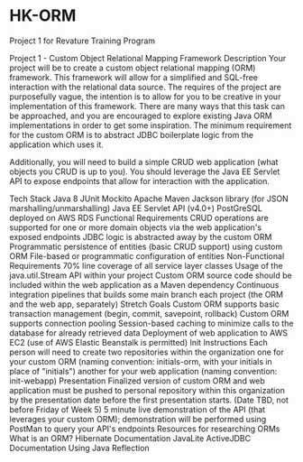 # HK-ORM
Project 1 for Revature Training Program


Project 1 - Custom Object Relational Mapping Framework
Description
Your project will be to create a custom object relational mapping (ORM) framework. This framework will allow for a simplified and SQL-free interaction with the relational data source. The requires of the project are purposefully vague, the intention is to allow for you to be creative in your implementation of this framework. There are many ways that this task can be approached, and you are encouraged to explore existing Java ORM implementations in order to get some inspiration. The minimum requirement for the custom ORM is to abstract JDBC boilerplate logic from the application which uses it.

Additionally, you will need to build a simple CRUD web application (what objects you CRUD is up to you). You should leverage the Java EE Servlet API to expose endpoints that allow for interaction with the application.

Tech Stack
 Java 8
 JUnit
 Mockito
 Apache Maven
 Jackson library (for JSON marshalling/unmarshalling)
 Java EE Servlet API (v4.0+)
 PostGreSQL deployed on AWS RDS
Functional Requirements
 CRUD operations are supported for one or more domain objects via the web application's exposed endpoints
 JDBC logic is abstracted away by the custom ORM
 Programmatic persistence of entities (basic CRUD support) using custom ORM
 File-based or programmatic configuration of entities
Non-Functional Requirements
 70% line coverage of all service layer classes
 Usage of the java.util.Stream API within your project
 Custom ORM source code should be included within the web application as a Maven dependency
 Continuous integration pipelines that builds some main branch each project (the ORM and the web app, separately)
Stretch Goals
 Custom ORM supports basic transaction management (begin, commit, savepoint, rollback)
 Custom ORM supports connection pooling
 Session-based caching to minimize calls to the database for already retrieved data
 Deployment of web application to AWS EC2 (use of AWS Elastic Beanstalk is permitted)
Init Instructions
Each person will need to create two repositories within the organization
one for your custom ORM (naming convention: initials-orm, with your initials in place of "initials")
another for your web application (naming convention: init-webapp)
Presentation
Finalized version of custom ORM and web application must be pushed to personal repository within this organization by the presentation date before the first presentation starts. (Date TBD, not before Friday of Week 5)
5 minute live demonstration of the API (that leverages your custom ORM); demonstration will be performed using PostMan to query your API's endpoints
Resources for researching ORMs
What is an ORM?
Hibernate Documentation
JavaLite ActiveJDBC Documentation
Using Java Reflection
